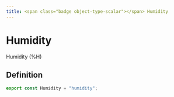 ```yaml
---
title: <span class="badge object-type-scalar"></span> Humidity
---
```

# <span class="badge object-type-scalar"></span> Humidity

Humidity (%H)

## Definition

```typescript
export const Humidity = "humidity";

```
